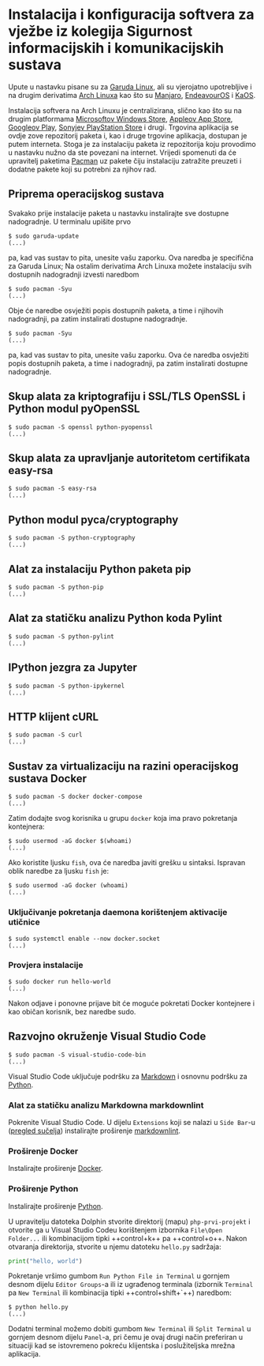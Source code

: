# Instalacija i konfiguracija softvera za vježbe iz kolegija Sigurnost informacijskih i komunikacijskih sustava

Upute u nastavku pisane su za [Garuda Linux](https://garudalinux.org/), ali su vjerojatno upotrebljive i na drugim derivatima [Arch Linuxa](https://archlinux.org/) kao što su [Manjaro](https://manjaro.org/), [EndeavourOS](https://endeavouros.com/) i [KaOS](https://kaosx.us/).

Instalacija softvera na Arch Linuxu je centralizirana, slično kao što su na drugim platformama [Microsoftov Windows Store](https://www.microsoft.com/en-us/store/apps/windows), [Appleov App Store](https://www.apple.com/app-store/), [Googleov Play](https://play.google.com/store/apps), [Sonyjev PlayStation Store](https://store.playstation.com/en-hr/latest) i drugi. Trgovina aplikacija se ovdje zove repozitorij paketa i, kao i druge trgovine aplikacja, dostupan je putem interneta. Stoga je za instalaciju paketa iz repozitorija koju provodimo u nastavku nužno da ste povezani na internet. Vrijedi spomenuti da će upravitelj paketima [Pacman](https://wiki.archlinux.org/title/Pacman) uz pakete čiju instalaciju zatražite preuzeti i dodatne pakete koji su potrebni za njihov rad.

## Priprema operacijskog sustava

Svakako prije instalacije paketa u nastavku instalirajte sve dostupne nadogradnje. U terminalu upišite prvo

``` shell
$ sudo garuda-update
(...)
```

pa, kad vas sustav to pita, unesite vašu zaporku. Ova naredba je specifična za Garuda Linux; Na ostalim derivatima Arch Linuxa možete instalaciju svih dostupnih nadogradnji izvesti naredbom

``` shell
$ sudo pacman -Syu
(...)
```

Obje će naredbe osvježiti popis dostupnih paketa, a time i njihovih nadogradnji, pa zatim instalirati dostupne nadogradnje.

``` shell
$ sudo pacman -Syu
(...)
```

pa, kad vas sustav to pita, unesite vašu zaporku. Ova će naredba osvježiti popis dostupnih paketa, a time i nadogradnji, pa zatim instalirati dostupne nadogradnje.

## Skup alata za kriptografiju i SSL/TLS OpenSSL i Python modul pyOpenSSL

``` shell
$ sudo pacman -S openssl python-pyopenssl
(...)
```

## Skup alata za upravljanje autoritetom certifikata easy-rsa

``` shell
$ sudo pacman -S easy-rsa
(...)
```

## Python modul pyca/cryptography

``` shell
$ sudo pacman -S python-cryptography
(...)
```

## Alat za instalaciju Python paketa pip

``` shell
$ sudo pacman -S python-pip
(...)
```

## Alat za statičku analizu Python koda Pylint

``` shell
$ sudo pacman -S python-pylint
(...)
```

## IPython jezgra za Jupyter

``` shell
$ sudo pacman -S python-ipykernel
(...)
```

## HTTP klijent cURL

``` shell
$ sudo pacman -S curl
(...)
```

## Sustav za virtualizaciju na razini operacijskog sustava Docker

``` shell
$ sudo pacman -S docker docker-compose
(...)
```

Zatim dodajte svog korisnika u grupu `docker` koja ima pravo pokretanja kontejnera:

``` shell
$ sudo usermod -aG docker $(whoami)
(...)
```

Ako koristite ljusku `fish`, ova će naredba javiti grešku u sintaksi. Ispravan oblik naredbe za ljusku `fish` je:

``` shell
$ sudo usermod -aG docker (whoami)
(...)
```

### Uključivanje pokretanja daemona korištenjem aktivacije utičnice

``` shell
$ sudo systemctl enable --now docker.socket
(...)
```

### Provjera instalacije

``` shell
$ sudo docker run hello-world
(...)
```

Nakon odjave i ponovne prijave bit će moguće pokretati Docker kontejnere i kao običan korisnik, bez naredbe sudo.

## Razvojno okruženje Visual Studio Code

``` shell
$ sudo pacman -S visual-studio-code-bin
(...)
```

Visual Studio Code uključuje podršku za [Markdown](https://code.visualstudio.com/docs/languages/markdown) i osnovnu podršku za [Python](https://code.visualstudio.com/docs/languages/python).

### Alat za statičku analizu Markdowna markdownlint

Pokrenite Visual Studio Code. U dijelu `Extensions` koji se nalazi u `Side Bar`-u ([pregled sučelja](https://code.visualstudio.com/docs/getstarted/userinterface)) instalirajte proširenje [markdownlint](https://marketplace.visualstudio.com/items?itemName=DavidAnson.vscode-markdownlint).

### Proširenje Docker

Instalirajte proširenje [Docker](https://marketplace.visualstudio.com/items?itemName=ms-azuretools.vscode-docker).

### Proširenje Python

Instalirajte proširenje [Python](https://marketplace.visualstudio.com/items?itemName=ms-python.python).

U upravitelju datoteka Dolphin stvorite direktorij (mapu) `php-prvi-projekt` i otvorite ga u Visual Studio Codeu korištenjem izbornika `File\Open Folder...` ili kombinacijom tipki ++control+k++ pa ++control+o++. Nakon otvaranja direktorija, stvorite u njemu datoteku `hello.py` sadržaja:

``` python
print("hello, world")
```

Pokretanje vršimo gumbom `Run Python File in Terminal` u gornjem desnom dijelu `Editor Groups`-a ili iz ugrađenog terminala (izbornik `Terminal` pa `New Terminal` ili kombinacija tipki ++control+shift+`++) naredbom:

``` shell
$ python hello.py
(...)
```

Dodatni terminal možemo dobiti gumbom `New Terminal` ili `Split Terminal` u gornjem desnom dijelu `Panel`-a, pri čemu je ovaj drugi način preferiran u situaciji kad se istovremeno pokreću klijentska i poslužiteljska mrežna aplikacija.
